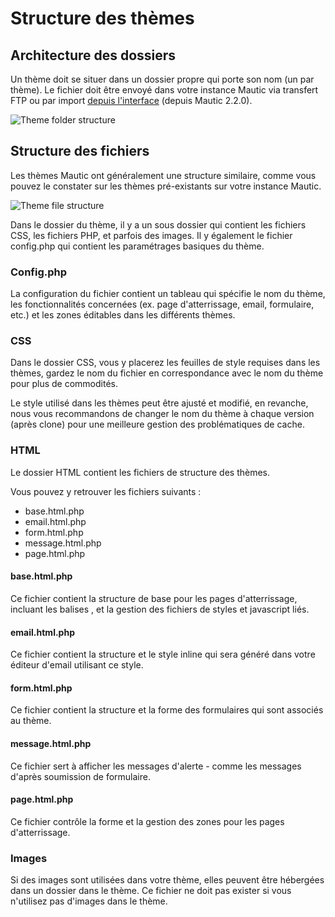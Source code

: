 # Structure des thèmes

## Architecture des dossiers

Un thème doit se situer dans un dossier propre qui porte son nom (un par thème). Le fichier doit être envoyé dans votre instance Mautic via transfert FTP ou par import [depuis l'interface](theme_structure.md) (depuis Mautic 2.2.0).

![Theme folder structure](/themes/media/themes-folderstructure.png "Theme Folder Structure")

## Structure des fichiers

Les thèmes Mautic ont généralement une structure similaire, comme vous pouvez le constater sur les thèmes pré-existants sur votre instance Mautic.

![Theme file structure](/themes/media/themes-filestructure.png "Theme File Structure")

Dans le dossier du thème, il y a un sous dossier qui contient les fichiers CSS, les fichiers PHP, et parfois des images.  Il y également le fichier config.php qui contient les paramétrages basiques du thème.

### Config.php

La configuration du fichier contient un tableau qui spécifie le nom du thème, les fonctionnalités concernées (ex. page d'atterrissage, email, formulaire, etc.) et les zones éditables dans les différents thèmes.

### CSS
Dans le dossier CSS, vous y placerez les feuilles de style requises dans les thèmes, gardez le nom du fichier en correspondance avec le nom du thème pour plus de commodités.

Le style utilisé dans les thèmes peut être ajusté et modifié, en revanche, nous vous recommandons de changer le nom du thème à chaque version (après clone) pour une meilleure gestion des problématiques de cache.

### HTML
Le dossier HTML contient les fichiers de structure des thèmes.

Vous pouvez y retrouver les fichiers suivants :

* base.html.php
* email.html.php
* form.html.php
* message.html.php
* page.html.php

#### base.html.php
Ce fichier contient la structure de base pour les pages d'atterrissage, incluant les balises <head></head>, et la gestion des fichiers de styles et javascript liés.

#### email.html.php
Ce fichier contient la structure et le style inline qui sera généré dans votre éditeur d'email utilisant ce style.

#### form.html.php
Ce fichier contient la structure et la forme des formulaires qui sont associés au thème.

#### message.html.php
Ce fichier sert à afficher les messages d'alerte - comme les messages d'après soumission de formulaire.

#### page.html.php
Ce fichier contrôle la forme et la gestion des zones pour les pages d'atterrissage.

### Images
Si des images sont utilisées dans votre thème, elles peuvent être hébergées dans un dossier dans le thème. Ce fichier ne doit pas exister si vous n'utilisez pas d'images dans le thème.
